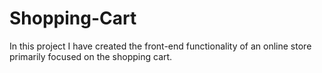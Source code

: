 # Shopping-Cart
In this project I have created the front-end functionality of an online store primarily focused on the shopping cart.
